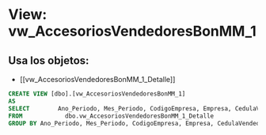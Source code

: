 # View: vw_AccesoriosVendedoresBonMM_1

## Usa los objetos:
- [[vw_AccesoriosVendedoresBonMM_1_Detalle]]

```sql
CREATE VIEW [dbo].[vw_AccesoriosVendedoresBonMM_1]
AS
SELECT        Ano_Periodo, Mes_Periodo, CodigoEmpresa, Empresa, CedulaVendedorRepuestos, SUM(TotalAlmacenAlbaran) AS TotalAlmacenAlbaran
FROM            dbo.vw_AccesoriosVendedoresBonMM_1_Detalle
GROUP BY Ano_Periodo, Mes_Periodo, CodigoEmpresa, Empresa, CedulaVendedorRepuestos


```
